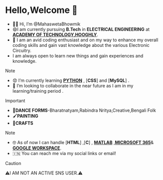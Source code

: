   # Hello,Welcome 👋
- 🙋‍♀️ Hi, I’m @MahaswetaBhowmik
- 😄I am currently pursuing **B.Tech** in **ELECTRICAL ENGINEERING** at [**ACADEMY OF TECHNOLOGY,HOOGHLY**](https://aot.edu.in/).
- 📑 I am an avid coding enthusiast and on my way to enhance my overall coding skills and gain vast knowledge about the various Electronic Circuitry.
- I am always open to learn new things and gain experiences and knowledge.
>[!NOTE]
>- 😟 I’m currently learning [**PYTHON**](https://www.python.org/) , [**CSS**] and [**MySQL**] .
>- 🤗 I’m looking to collaborate in the near future as I am in my learning/training period .

>[!IMPORTANT]
>- 💃**DANCE FORMS**-Bharatnatyam,Rabindra Nritya,Creative,Bengali Folk
>- 🖌️**PAINTING**
>- 🌻**CRAFTS**

>[!NOTE]
>- 🤓 As of now I can handle [**HTML**] ,[**C**] , [**MATLAB**](https://matlab.mathworks.com/) ,[**MICROSOFT 365**](https://www.office.com/)& [**GOOGLE WORKSPACE**](https://www.googleadservices.com/pagead/aclk?sa=L&ai=DChcSEwilqL2N8-2AAxWVMdQBHTAJB1sYABAAGgJvYQ&gclid=CjwKCAjwloynBhBbEiwAGY25dNjm-C-wdxIw4FAXkOXL_CAQIsLcGxZx0_by08-XldB_Olvlgxw0gBoCW88QAvD_BwE&ei=MWzjZIqnKPae4-EPvb2ByAg&ohost=www.google.com&cid=CAESbOD2VqgLBNhR37AZ47mGBPDHm-B1vDUQG1cRDIi1Mgzt9t5npDXdjVzeER_z8pAXziBjCdWbEB94uVtbDFhgNaU3eVcC8hhZO8KI7Pb1GlvJg9HGxtmGNsgJpAoPo3ySouxANbIiSYXP-uMFBg&sig=AOD64_2REMaZlAAg3D2_jc9_dgMZ0y6NiQ&q&sqi=2&adurl&ved=2ahUKEwjKg6ON8-2AAxV2zzgGHb1eAIkQ0Qx6BAgOEAE).
>- 🇮🇳 You can reach me via my social links or email!

>[!CAUTION]
>⚠️I AM NOT AN ACTIVE SNS USER.⚠️
